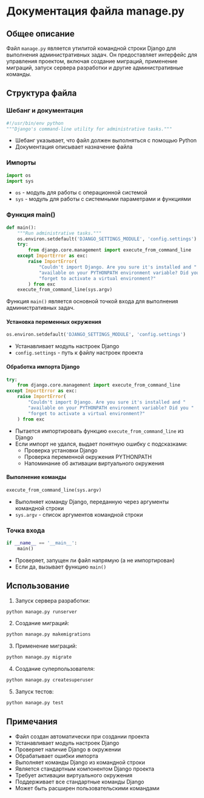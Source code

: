 # Документация файла manage.py

## Общее описание
Файл `manage.py` является утилитой командной строки Django для выполнения административных задач. Он предоставляет интерфейс для управления проектом, включая создание миграций, применение миграций, запуск сервера разработки и другие административные команды.

## Структура файла

### Шебанг и документация
```python
#!/usr/bin/env python
"""Django's command-line utility for administrative tasks."""
```
- Шебанг указывает, что файл должен выполняться с помощью Python
- Документация описывает назначение файла

### Импорты
```python
import os
import sys
```
- `os` - модуль для работы с операционной системой
- `sys` - модуль для работы с системными параметрами и функциями

### Функция main()
```python
def main():
    """Run administrative tasks."""
    os.environ.setdefault('DJANGO_SETTINGS_MODULE', 'config.settings')
    try:
        from django.core.management import execute_from_command_line
    except ImportError as exc:
        raise ImportError(
            "Couldn't import Django. Are you sure it's installed and "
            "available on your PYTHONPATH environment variable? Did you "
            "forget to activate a virtual environment?"
        ) from exc
    execute_from_command_line(sys.argv)
```
Функция `main()` является основной точкой входа для выполнения административных задач.

#### Установка переменных окружения
```python
os.environ.setdefault('DJANGO_SETTINGS_MODULE', 'config.settings')
```
- Устанавливает модуль настроек Django
- `config.settings` - путь к файлу настроек проекта

#### Обработка импорта Django
```python
try:
    from django.core.management import execute_from_command_line
except ImportError as exc:
    raise ImportError(
        "Couldn't import Django. Are you sure it's installed and "
        "available on your PYTHONPATH environment variable? Did you "
        "forget to activate a virtual environment?"
    ) from exc
```
- Пытается импортировать функцию `execute_from_command_line` из Django
- Если импорт не удался, выдает понятную ошибку с подсказками:
  - Проверка установки Django
  - Проверка переменной окружения PYTHONPATH
  - Напоминание об активации виртуального окружения

#### Выполнение команды
```python
execute_from_command_line(sys.argv)
```
- Выполняет команду Django, переданную через аргументы командной строки
- `sys.argv` - список аргументов командной строки

### Точка входа
```python
if __name__ == '__main__':
    main()
```
- Проверяет, запущен ли файл напрямую (а не импортирован)
- Если да, вызывает функцию `main()`

## Использование
1. Запуск сервера разработки:
```bash
python manage.py runserver
```

2. Создание миграций:
```bash
python manage.py makemigrations
```

3. Применение миграций:
```bash
python manage.py migrate
```

4. Создание суперпользователя:
```bash
python manage.py createsuperuser
```

5. Запуск тестов:
```bash
python manage.py test
```

## Примечания
- Файл создан автоматически при создании проекта
- Устанавливает модуль настроек Django
- Проверяет наличие Django в окружении
- Обрабатывает ошибки импорта
- Выполняет команды Django из командной строки
- Является стандартным компонентом Django проекта
- Требует активации виртуального окружения
- Поддерживает все стандартные команды Django
- Может быть расширен пользовательскими командами 